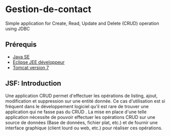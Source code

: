 # Gestion-de-contact
Simple application for Create, Read, Update and Delete (CRUD) operation using JDBC 
## Prérequis
* [Java SE](http://www.oracle.com/technetwork/java/javase/downloads/index.html)
* [Eclipse JEE développeur](http://www.eclipse.org/downloads/)
* [Tomcat version 7](http://tomcat.apache.org/)
## JSF: Introduction
Une application CRUD permet d'effectuer les opérations de listing, ajout, modification et suppression sur une entité donnée. Ce cas d'utilisation est si fréquent dans le développement logiciel qu'il est rare de trouver une application qui ne fasse pas du CRUD .
La mise en place d'une telle application nécessite de pouvoir effectuer les opérations CRUD sur une source de données (Base de données, fichier plat, etc.) et de fournir une interface graphique (client lourd ou web, etc.) pour réaliser ces opérations.
